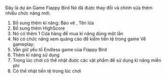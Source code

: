 Đây là dự án Game Flappy Bird
Nó đã được thay đổi và chỉnh sửa thêm nhiều chức năng mới:
1. Bổ sung thêm kĩ năng: Bảo vệ , Tên lửa
2. Bổ sung thêm HighScore
3. Nó có thêm 1 Cửa hàng để mua kĩ năng dùng một lần
4. Nó có chức năng xem quảng cáo để kiếm tiền tệ trong game
Về gameplay:
1. Vẫn giữ yếu tố Endless game của Flappy Bird
2. Thêm kĩ năng sử dụng
3. Trong lúc chơi có thể nhặt được các vật phẩm để sử dụng kĩ năng miễn phí
4. Có thể nhặt tiền tệ trong lúc chơi
